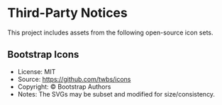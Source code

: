 # Third-Party Notices

This project includes assets from the following open-source icon sets.

## Bootstrap Icons
- License: MIT
- Source: https://github.com/twbs/icons
- Copyright: © Bootstrap Authors
- Notes: The SVGs may be subset and modified for size/consistency.